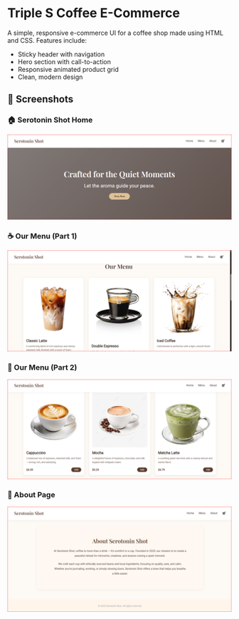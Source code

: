 # Triple S Coffee E-Commerce

A simple, responsive e-commerce UI for a coffee shop made using HTML and CSS. Features include:

- Sticky header with navigation
- Hero section with call-to-action
- Responsive animated product grid
- Clean, modern design

## 📸 Screenshots

### 🏠 Serotonin Shot Home
![Serotonin Shot](Screenshots/Serotonin-Shot.png)

### ☕ Our Menu (Part 1)
![Our Menu 1](Screenshots/Menu1.png)

### 🍰 Our Menu (Part 2)
![Our Menu 2](Screenshots/Menu2.png)

### 📖 About Page
![About Page](Screenshots/About.png)


